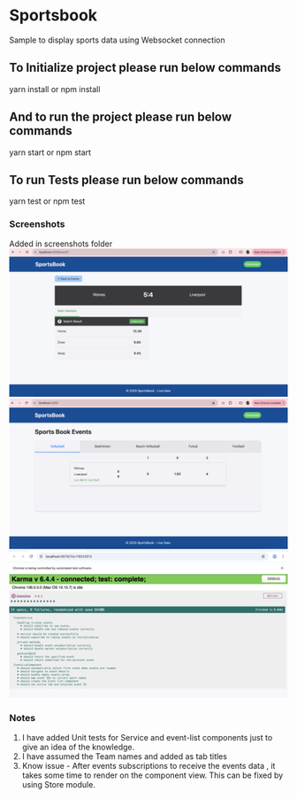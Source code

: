 # Sportsbook

Sample to display sports data using Websocket connection

## To Initialize project please run below commands

yarn install
or
npm install

## And to run the project please run below commands

yarn start
or
npm start

## To run Tests please run below commands

yarn test
or
npm test

### Screenshots

Added in screenshots folder
<img src="screenshots/SportsBook-Eventpage.png"/>
<br/>
<img src="screenshots/SportsBook-LandingPage.png"/>
<br/>
<img src="screenshots/Rashmi-SportsBook-unit-test-cases.png"/>

### Notes

1. I have added Unit tests for Service and event-list components just to give an idea of the knowledge.
2. I have assumed the Team names and added as tab titles
3. Know issue - After events subscriptions to receive the events data , it takes some time to render on the component view. This can be fixed by using Store module.
